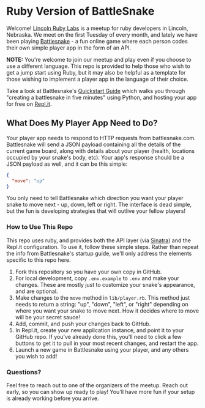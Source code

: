 # Ruby Version of BattleSnake

Welcome! [Lincoln Ruby Labs](https://www.meetup.com/lincoln-ruby/) is a meetup for ruby developers in Lincoln, Nebraska. We meet on the first Tuesday of every month, and lately we have been playing [Battlesnake](https://battlesnamke.com) - a fun online game where each person codes their own simple player app in the form of an API.

**NOTE:** You're welcome to join our meetup and play even if you choose to use a different language. This repo is provided to help those who wish to get a jump start using Ruby, but it may also be helpful as a template for those wishing to implement a player app in the language of their choice.

Take a look at Battlesnake's [Quickstart Guide](https://docs.battlesnake.com/quickstart) which walks you through "creating a battlesnake in five minutes" using Python, and hosting your app for free on [Repl.it](https://repl.it).

## What Does My Player App Need to Do?

Your player app needs to respond to HTTP requests from battlesnake.com. Battlesnake will send a JSON payload containing all the details of the current game board, along with details about your player (health, locations occupied by your snake's body, etc). Your app's response should be a JSON payload as well, and it can be this simple:

~~~JSON
{
  "move": "up"
}
~~~

You only need to tell Battlesnake which direction you want your player snake to move next - up, down, left or right. The interface is dead simple, but the fun is developing strategies that will outlive your fellow players!

### How to Use This Repo

This repo uses ruby, and provides both the API layer (via [Sinatra](https://sinatrarb.com)) and the Repl.it configuration. To use it, follow these simple steps. Rather than repeat the info from Battlesnake's startup guide, we'll only address the elements specific to this repo here.

1. Fork this repository so you have your own copy in GitHub.
2. For local development, copy `.env.example` to `.env` and make your changes. These are mostly just to customize your snake's appearance, and are optional.
3. Make changes to the `move` method in `lib/player.rb`. This method just needs to return a string: "up", "down", "left", or "right" depending on where you want your snake to move next. How it decides where to move will be your secret sauce!
4. Add, commit, and push your changes back to GitHub.
5. In Repl.it, create your new application instance, and point it to your GitHub repo. If you've already done this, you'll need to click a few buttons to get it to pull in your most recent changes, and restart the app.
6. Launch a new game in Battlesnake using your player, and any others you wish to add!

### Questions?

Feel free to reach out to one of the organizers of the meetup. Reach out early, so you can show up ready to play! You'll have more fun if your setup is already working before you arrive.